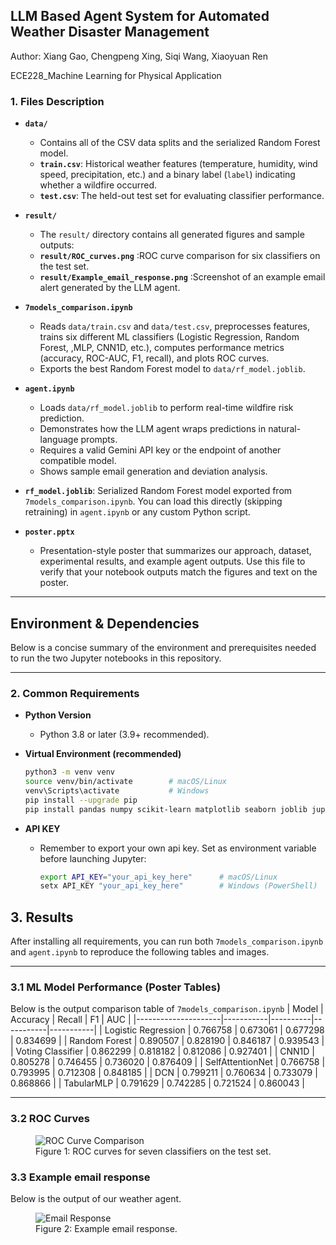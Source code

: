 ## LLM Based Agent System for Automated Weather Disaster Management

Author: Xiang Gao, Chengpeng Xing, Siqi Wang, Xiaoyuan Ren

ECE228_Machine Learning for Physical Application

### 1. Files Description
- **`data/`**  
  - Contains all of the CSV data splits and the serialized Random Forest model.  
  - **`train.csv`**: Historical weather features (temperature, humidity, wind speed, precipitation, etc.) and a binary label (`label`) indicating whether a wildfire occurred.  
  - **`test.csv`**: The held-out test set for evaluating classifier performance.
    
- **`result/`**
  - The `result/` directory contains all generated figures and sample outputs:
  - **`result/ROC_curves.png`**  :ROC curve comparison for six classifiers on the test set.
  - **`result/Example_email_response.png`**  :Screenshot of an example email alert generated by the LLM agent.

- **`7models_comparison.ipynb`**  
  - Reads `data/train.csv` and `data/test.csv`, preprocesses features, trains six different ML classifiers (Logistic Regression, Random Forest, ,MLP, CNN1D, etc.), computes performance metrics (accuracy, ROC-AUC, F1, recall), and plots ROC curves.  
  - Exports the best Random Forest model to `data/rf_model.joblib`.

- **`agent.ipynb`**  
  - Loads `data/rf_model.joblib` to perform real-time wildfire risk prediction.  
  - Demonstrates how the LLM agent wraps predictions in natural-language prompts.  
  - Requires a valid Gemini API key or the endpoint of another compatible model.  
  - Shows sample email generation and deviation analysis.
  
- **`rf_model.joblib`**: Serialized Random Forest model exported from `7models_comparison.ipynb`. You can load this directly (skipping retraining) in `agent.ipynb` or any custom Python script.
  
- **`poster.pptx`**  
  - Presentation-style poster that summarizes our approach, dataset, experimental results, and example agent outputs. Use this file to verify that your notebook outputs match the figures and text on the poster.

---

## Environment & Dependencies

Below is a concise summary of the environment and prerequisites needed to run the two Jupyter notebooks in this repository.

---

### 2. Common Requirements

- **Python Version**  
  - Python 3.8 or later (3.9+ recommended).

- **Virtual Environment (recommended)**  
  ```bash
  python3 -m venv venv
  source venv/bin/activate        # macOS/Linux
  venv\Scripts\activate           # Windows
  pip install --upgrade pip
  pip install pandas numpy scikit-learn matplotlib seaborn joblib jupyterlab ipykernel

- **API KEY**
  - Remember to export your own api key. Set as environment variable before launching Jupyter:
    ```bash
    export API_KEY="your_api_key_here"      # macOS/Linux
    setx API_KEY "your_api_key_here"        # Windows (PowerShell)
## 3. Results

After installing all requirements, you can run both `7models_comparison.ipynb` and `agent.ipynb` to reproduce the following tables and images.

---

### 3.1 ML Model Performance (Poster Tables)

Below is the output comparison table of `7models_comparison.ipynb`
| Model               | Accuracy  | Recall   | F1        | AUC       |
|---------------------|-----------|----------|-----------|-----------|
| Logistic Regression | 0.766758  | 0.673061 | 0.677298  | 0.834699  |
| Random Forest       | 0.890507  | 0.828190 | 0.846187  | 0.939543  |
| Voting Classifier   | 0.862299  | 0.818182 | 0.812086  | 0.927401  |
| CNN1D               | 0.805278  | 0.746455 | 0.736020  | 0.876409  |
| SelfAttentionNet    | 0.766758  | 0.793995 | 0.712308  | 0.848185  |
| DCN                 | 0.799211  | 0.760634 | 0.733079  | 0.868866  |
| TabularMLP          | 0.791629  | 0.742285 | 0.721524  | 0.860043  |

---
### 3.2 ROC Curves

<figure>
  <img src="result/ROC_curves.png" alt="ROC Curve Comparison">
  <figcaption>Figure 1: ROC curves for seven classifiers on the test set.</figcaption>
</figure>

### 3.3 Example email response
Below is the output of our weather agent.

<figure>
  <img src="result/Example_Email_Response.png" alt="Email Response">
  <figcaption>Figure 2: Example email response.</figcaption>
</figure>

